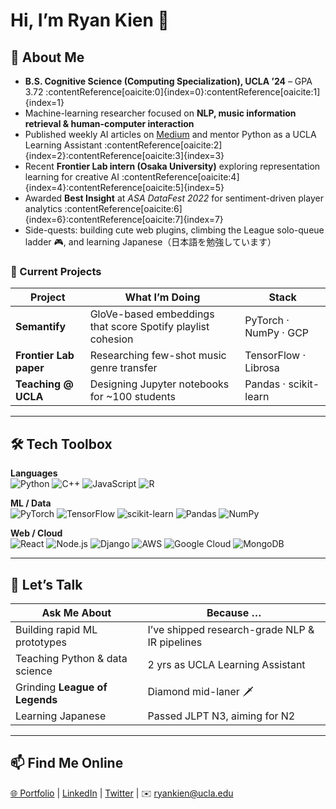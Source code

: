 <!-- GitHub Profile README – Ryan Kien -->
# Hi, I’m **Ryan Kien** 👋

## 🚀 About Me  
- **B.S. Cognitive Science (Computing Specialization), UCLA ’24** – GPA 3.72 :contentReference[oaicite:0]{index=0}:contentReference[oaicite:1]{index=1}  
- Machine-learning researcher focused on **NLP, music information retrieval & human-computer interaction**  
- Published weekly AI articles on [Medium](https://medium.com/@ryankkien) and mentor Python as a UCLA Learning Assistant :contentReference[oaicite:2]{index=2}:contentReference[oaicite:3]{index=3}  
- Recent **Frontier Lab intern (Osaka University)** exploring representation learning for creative AI :contentReference[oaicite:4]{index=4}:contentReference[oaicite:5]{index=5}  
- Awarded **Best Insight** at *ASA DataFest 2022* for sentiment-driven player analytics :contentReference[oaicite:6]{index=6}:contentReference[oaicite:7]{index=7}  
- Side-quests: building cute web plugins, climbing the League solo-queue ladder 🎮, and learning Japanese（日本語を勉強しています）

### 🔭 Current Projects
| Project | What I’m Doing | Stack |
|---------|----------------|-------|
| **Semantify** | GloVe-based embeddings that score Spotify playlist cohesion | PyTorch · NumPy · GCP |
| **Frontier Lab paper** | Researching few-shot music genre transfer | TensorFlow · Librosa |
| **Teaching @ UCLA** | Designing Jupyter notebooks for ~100 students | Pandas · scikit-learn |

---

## 🛠️ Tech Toolbox  

**Languages**  
![Python](https://img.shields.io/badge/Python-3776AB?style=flat&logo=python&logoColor=white)
![C++](https://img.shields.io/badge/C%2B%2B-00599C?style=flat&logo=cplusplus&logoColor=white)
![JavaScript](https://img.shields.io/badge/JavaScript-F7DF1E?style=flat&logo=javascript&logoColor=black)
![R](https://img.shields.io/badge/R-276DC3?style=flat&logo=r&logoColor=white)

**ML / Data**  
![PyTorch](https://img.shields.io/badge/PyTorch-EE4C2C?style=flat&logo=pytorch&logoColor=white)
![TensorFlow](https://img.shields.io/badge/TensorFlow-FF6F00?style=flat&logo=tensorflow&logoColor=white)
![scikit-learn](https://img.shields.io/badge/scikit--learn-F7931E?style=flat&logo=scikit-learn&logoColor=white)
![Pandas](https://img.shields.io/badge/Pandas-150458?style=flat&logo=pandas&logoColor=white)
![NumPy](https://img.shields.io/badge/NumPy-013243?style=flat&logo=numpy&logoColor=white)

**Web / Cloud**  
![React](https://img.shields.io/badge/React-61DAFB?style=flat&logo=react&logoColor=black)
![Node.js](https://img.shields.io/badge/Node.js-339933?style=flat&logo=node.js&logoColor=white)
![Django](https://img.shields.io/badge/Django-092E20?style=flat&logo=django&logoColor=white)
![AWS](https://img.shields.io/badge/AWS-232F3E?style=flat&logo=amazon-aws&logoColor=white)
![Google Cloud](https://img.shields.io/badge/Google%20Cloud-4285F4?style=flat&logo=google-cloud&logoColor=white)
![MongoDB](https://img.shields.io/badge/MongoDB-47A248?style=flat&logo=mongodb&logoColor=white)

---

## 💬 Let’s Talk  

| Ask Me About | Because … |
|--------------|-----------|
| Building rapid ML prototypes | I’ve shipped research-grade NLP & IR pipelines |
| Teaching Python & data science | 2 yrs as UCLA Learning Assistant |
| Grinding **League of Legends** | Diamond mid-laner 🗡️ |
| Learning Japanese | Passed JLPT N3, aiming for N2 |

---

## 📫 Find Me Online  
[🌐 Portfolio](https://ryankien.com) | [LinkedIn](https://www.linkedin.com/in/ryankien/) | [Twitter](https://twitter.com/ryankkien) | ✉️ ryankien@ucla.edu
